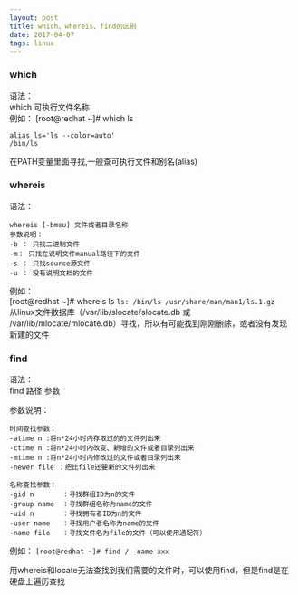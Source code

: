 ```yaml
---
layout: post
title: which、whereis、find的区别
date: 2017-04-07
tags: linux    
---
```


### which  
语法：   
which 可执行文件名称  
例如：
[root@redhat ~]# which ls  
```
alias ls='ls --color=auto'
/bin/ls
```
在PATH变量里面寻找,一般查可执行文件和别名(alias)

### whereis
语法：   
```
whereis [-bmsu] 文件或者目录名称
参数说明：   
-b ： 只找二进制文件   
-m： 只找在说明文件manual路径下的文件  
-s ： 只找source源文件   
-u ： 没有说明文档的文件  
```
例如：   
[root@redhat ~]# whereis ls 
`ls: /bin/ls /usr/share/man/man1/ls.1.gz`  
从linux文件数据库（/var/lib/slocate/slocate.db 或 /var/lib/mlocate/mlocate.db）寻找，所以有可能找到刚刚删除，或者没有发现新建的文件

### find
语法：   
find 路径 参数  

参数说明：   
```
时间查找参数：   
-atime n :将n*24小时内存取过的的文件列出来   
-ctime n :将n*24小时内改变、新增的文件或者目录列出来    
-mtime n :将n*24小时内修改过的文件或者目录列出来   
-newer file ：把比file还要新的文件列出来   

名称查找参数：   
-gid n       ：寻找群组ID为n的文件   
-group name  ：寻找群组名称为name的文件   
-uid n       ：寻找拥有者ID为n的文件   
-user name   ：寻找用户者名称为name的文件   
-name file   ：寻找文件名为file的文件（可以使用通配符）   
```
例如：
`[root@redhat ~]# find / -name xxx`  

用whereis和locate无法查找到我们需要的文件时，可以使用find，但是find是在硬盘上遍历查找

